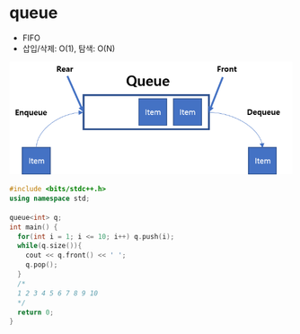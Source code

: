 # queue

- FIFO
- 삽입/삭제: O(1), 탐색: O(N)

![Untitled](queue%20b7bd5e3f308c46e6add63530f0cb597f/Untitled.png)

```cpp
#include <bits/stdc++.h>
using namespace std;

queue<int> q;
int main() {
  for(int i = 1; i <= 10; i++) q.push(i);
  while(q.size()){
    cout << q.front() << ' ';
    q.pop();
  }
  /*
  1 2 3 4 5 6 7 8 9 10
  */
  return 0;
}
```